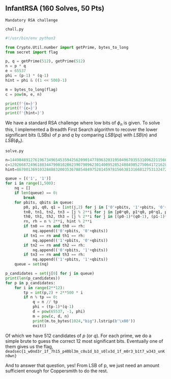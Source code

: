 ## InfantRSA (160 Solves, 50 Pts)
```
Mandatory RSA challenge
```
`chall.py`
```py
#!/usr/bin/env python3

from Crypto.Util.number import getPrime, bytes_to_long
from secret import flag

p, q = getPrime(512), getPrime(512)
n = p * q
e = 65537
phi = (p-1) * (q-1)
hint = phi & ((1 << 500)-1)

m = bytes_to_long(flag)
c = pow(m, e, n)

print(f'{n=}')
print(f'{c=}')
print(f'{hint=}')
```
We have a standard RSA challenge where low bits of $\phi_n$ is given. To solve this, I implemented a Breadth First Search algorithm to recover the lower significant bits (LSBs) of $p$ and $q$ by comparing $LSB(pq)$ with $LSB(n)$ and $LSB(\phi_n)$.

`solve.py`
```py
n=144984891276196734965453594256209014778963203195049670355310962211566848427398797530783430323749867255090629853380209396636638745366963860490911853783867871911069083374020499249275237733775351499948258100804272648855792462742236340233585752087494417128391287812954224836118997290379527266500377253541233541409
c=120266872496180344790010286239079096230140095285248849852750641721628852518691698502144313546787272303406150072162647947041382841125823152331376276591975923978272581846998438986804573581487790011219372437422499974314459242841101560412534631063203123729213333507900106440128936135803619578547409588712629485231
hint=867001369103284883200353678854849752814597815663813166812753132472401652940053476516493313874282097709359168310718974981469532463276979975446490353988

queue = [('1', '1')]
for i in range(1,500):
    nq = []
    if len(queue) == 0:
        break
    for pbits, qbits in queue:
        p0, p1, q0, q1 = [int(j,2) for j in ['0'+pbits, '1'+pbits, '0'+qbits, '1'+qbits]]
        tn0, tn1, tn2, tn3 = [j % 2**i for j in [p0*q0, p1*q0, p0*q1, p1*q1]]
        th0, th1, th2, th3 = [j % 2**i for j in [(p0-1)*(q0-1), (p1-1)*(q0-1), (p0-1)*(q1-1), (p1-1)*(q1-1)]]
        rn, rh = n % 2**i, hint % 2**i
        if tn0 == rn and th0 == rh:
            nq.append(('0'+pbits, '0'+qbits))
        if tn1 == rn and th1 == rh:
            nq.append(('1'+pbits, '0'+qbits))
        if tn2 == rn and th2 == rh:
            nq.append(('0'+pbits, '1'+qbits))
        if tn3 == rn and th3 == rh:
            nq.append(('1'+pbits, '1'+qbits))
    queue = set(nq)

p_candidates = set(j[0] for j in queue)
print(len(p_candidates))
for p in p_candidates:
    for i in range(2**12):
        tp = int(p,2) + 2**500 * i
        if n % tp == 0:
            q = n // tp
            phi = (tp-1)*(q-1)
            d = pow(65537, -1, phi)
            m = pow(c, d, n)
            print(m.to_bytes(1024,"big").lstrip(b'\x00'))
            exit()
```

Of which we have 512 candidates of $p$ (or $q$). For each prime, we do a simple brute to guess the correct 12 most significant bits. Eventually one of them gives us the flag, `deadsec{1_w0nd3r_1f_7h15_p40bl3m_c0u1d_b3_s0lv3d_1f_m0r3_b1t7_w343_unKn0wn}`

And to answer that question, yes! From LSB of p, we just need an amount sufficient enough for Coppersmith to do the rest.